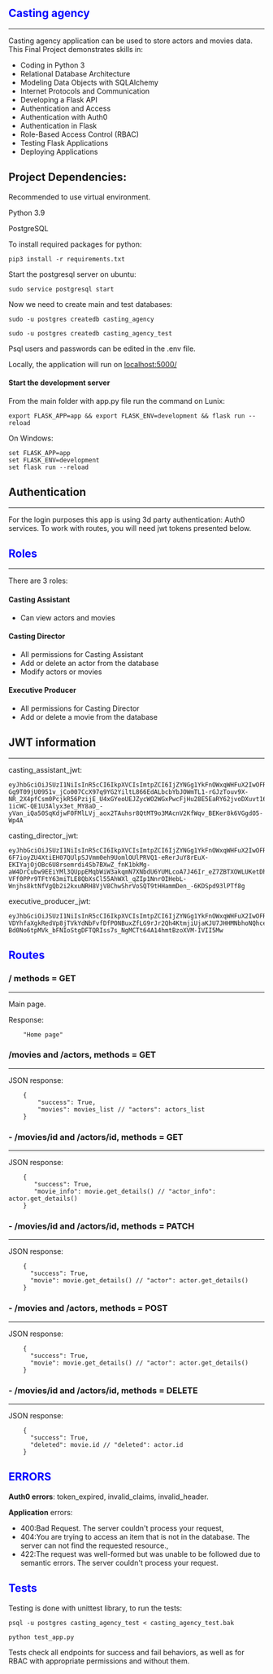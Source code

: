 ## <span style="color:blue">Casting agency</span>
-----------------
Casting agency application can be used to store actors and movies data.
This Final Project demonstrates skills in:
- Coding in Python 3
- Relational Database Architecture
- Modeling Data Objects with SQLAlchemy
- Internet Protocols and Communication
- Developing a Flask API
- Authentication and Access
- Authentication with Auth0
- Authentication in Flask
- Role-Based Access Control (RBAC)
- Testing Flask Applications
- Deploying Applications

## Project Dependencies:

Recommended to use virtual environment.

Python 3.9

PostgreSQL

To install required packages for python:

    pip3 install -r requirements.txt

Start the postgresql server on ubuntu:

    sudo service postgresql start

Now we need to create main and test databases:

    sudo -u postgres createdb casting_agency

    sudo -u postgres createdb casting_agency_test

Psql users and passwords can be edited in the .env file.

Locally, the application will run on <a href="localhost:5000/">localhost:5000/</a>


#### Start the development server

From the main folder with app.py file run the command on Lunix:

    export FLASK_APP=app && export FLASK_ENV=development && flask run --reload

On Windows:

    set FLASK_APP=app
    set FLASK_ENV=development
    set flask run --reload

## Authentication
_____________________

For the login purposes this app is using 3d party authentication: Auth0 services.
To work with routes, you will need jwt tokens presented below.

## <span style="color:blue">Roles</span>
----------
There are 3 roles:

#### Casting Assistant

- Can view actors and movies

#### Casting Director

- All permissions for Casting Assistant
- Add or delete an actor from the database
- Modify actors or movies

#### Executive Producer

- All permissions for Casting Director
- Add or delete a movie from the database

## JWT information
________________

casting_assistant_jwt:

    eyJhbGciOiJSUzI1NiIsInR5cCI6IkpXVCIsImtpZCI6IjZYNGg1YkFnOWxqWHFuX2IwOFREUCJ9.eyJpc3MiOiJodHRwczovL2Rldi1tMW1wb3FyNW90bXJoM3MzLnVzLmF1dGgwLmNvbS8iLCJzdWIiOiJhdXRoMHw2NDUwY2IxNjVlZjliMjUxOTE1OTM4YzIiLCJhdWQiOiJjYXN0aW5nX2FnZW5jeSIsImlhdCI6MTY4Mzc4NzcxMywiZXhwIjoxNjgzODczNzEzLCJhenAiOiJxSGNZdFhkTTNOdnJRRzE2eGR5MUZwdGdiZjJTSUs2TSIsInNjb3BlIjoiIiwicGVybWlzc2lvbnMiOlsiZ2V0OmFjdG9ycyIsImdldDphY3RvcnMtZGV0YWlsIiwiZ2V0Om1vdmllcyIsImdldDptb3ZpZXMtZGV0YWlsIl19.JoFcaVb3JOQ4RE9y9FYJSA5QJsi9NAWorstlq2tGY9q96rH3vwLWDcgLvRiV0BxrfpOLjL86r0lbdjCDCB3RYVXU2WxUfY4-Gg9T09jU0951v_jCo007CcX97q9YG2YiltL866EdALbcbYbJOWmTL1-rGJzTouv9X-NR_2X4pfCsm0PcjkR56PzijE_U4xGYeoUEJZycWO2WGxPwcFjHu28E5EaRY62jvoDXuvt16hYqbZJjR-1icWC-QE1U3Alyx3et_MY8aD_-yVan_iQa50SqKdjwF0FMlLVj_aox2TAuhsr8QtMT9o3MAcnV2KfWqv_BEKer8k6VGgdO5-Wp4A

casting_director_jwt:

    eyJhbGciOiJSUzI1NiIsInR5cCI6IkpXVCIsImtpZCI6IjZYNGg1YkFnOWxqWHFuX2IwOFREUCJ9.eyJpc3MiOiJodHRwczovL2Rldi1tMW1wb3FyNW90bXJoM3MzLnVzLmF1dGgwLmNvbS8iLCJzdWIiOiJhdXRoMHw2NDUwY2I3ZTc4YjAzZTYxZDZjMjQyOWEiLCJhdWQiOiJjYXN0aW5nX2FnZW5jeSIsImlhdCI6MTY4Mzc4Nzc3NywiZXhwIjoxNjgzODczNzc3LCJhenAiOiJxSGNZdFhkTTNOdnJRRzE2eGR5MUZwdGdiZjJTSUs2TSIsInNjb3BlIjoiIiwicGVybWlzc2lvbnMiOlsiZGVsZXRlOmFjdG9ycyIsImdldDphY3RvcnMiLCJnZXQ6YWN0b3JzLWRldGFpbCIsImdldDptb3ZpZXMiLCJnZXQ6bW92aWVzLWRldGFpbCIsInBhdGNoOmFjdG9ycyIsInBhdGNoOm1vdmllcyIsInBvc3Q6YWN0b3JzIl19.A6h4gmL6LX80XMpnPnYj4hlviuWZ9Ed_8yDlDbHCosqPco-6F7ioyZU4XtiEH07QUlpSJVmm0eh9UomlOUlPRVQ1-eRerJuY8rEuX-EKIYajOjOBc6U8rsemrdi4Sb7BXwZ_fnK1bkMg-aW4DrCubw9EEiYMl3QUppEMqbWiW3akqmN7XNbdU6YUMLcoA7J46Ir_eZ7ZBTXOWLUKetDhl4P3IwJhJbtDpEZ-VFf0PPr9TFtY63miTLE8QbXsCl55AhWXl_qZIp1NnrOIHebL-Wnjhs8ktNfVgQb2i2kxuNRH8VjV8ChwShrVoSQT9tHHammDen_-6KDSpd93lPTf8g

executive_producer_jwt:

    eyJhbGciOiJSUzI1NiIsInR5cCI6IkpXVCIsImtpZCI6IjZYNGg1YkFnOWxqWHFuX2IwOFREUCJ9.eyJpc3MiOiJodHRwczovL2Rldi1tMW1wb3FyNW90bXJoM3MzLnVzLmF1dGgwLmNvbS8iLCJzdWIiOiJhdXRoMHw2NDRlN2M3Yzc4YjAzZTYxZDZjMWVhM2EiLCJhdWQiOiJjYXN0aW5nX2FnZW5jeSIsImlhdCI6MTY4Mzc4NzgzNSwiZXhwIjoxNjgzODczODM1LCJhenAiOiJxSGNZdFhkTTNOdnJRRzE2eGR5MUZwdGdiZjJTSUs2TSIsInNjb3BlIjoiIiwicGVybWlzc2lvbnMiOlsiZGVsZXRlOmFjdG9ycyIsImRlbGV0ZTptb3ZpZXMiLCJnZXQ6YWN0b3JzIiwiZ2V0OmFjdG9ycy1kZXRhaWwiLCJnZXQ6bW92aWVzIiwiZ2V0Om1vdmllcy1kZXRhaWwiLCJwYXRjaDphY3RvcnMiLCJwYXRjaDptb3ZpZXMiLCJwb3N0OmFjdG9ycyIsInBvc3Q6bW92aWVzIl19.ZyGyBfNHD1gGPIAHBZ46HK3wSyrqqJ9zZMr2P-VDYhfaXgkRedVp8jTVkYdNbFvfDfPONBuxZfLG9rJr2Qh4KtmjiUjaKJU7JHHMNbhoNQhcelkOiHM2CUpHRBJAlQ4tdeHJQVoZunSleM0Wd0uLE2h21lmJdCvbCSoUvKTau2xBT6LcDDs4Bx3HACL_5pQnG39Wq2y0mxPt6A8cZOG71bxtdhjesBehf8Eny39x2_3bKzjGDLTkD2jo9tJDPGaGWfp1ZJepYt9EXFIqzB5ut15fnN-Bd0No6tpMVk_bFNIoStgDFTQRIss7s_NgMCTt64A14hmtBzoXVM-IVII5Mw




## <span style="color:blue"> Routes </span>

### / methods = GET
_______________________________________________
Main page.

Response:

        "Home page"


### /movies and /actors, methods = GET
_______________________________________________

JSON response:

        {
            "success": True,
            "movies": movies_list // "actors": actors_list
        }


### - /movies/id and /actors/id, methods = GET
________________________________________

JSON response:

        {
           "success": True,
           "movie_info": movie.get_details() // "actor_info": actor.get_details()
        }


### - /movies/id and /actors/id, methods = PATCH
_______________________________________

JSON response:

        {
          "success": True,
          "movie": movie.get_details() // "actor": actor.get_details()
        }


### - /movies and /actors, methods = POST
_________________________________________

JSON response:

        {
          "success": True,
          "movie": movie.get_details() // "actor": actor.get_details()
        }

### - /movies/id and /actors/id, methods = DELETE
_________________________________________

JSON response:

        {
          "success": True,
          "deleted": movie.id // "deleted": actor.id
        }


## <span style="color:blue"> ERRORS </span>

**Auth0 errors**: token_expired, invalid_claims, invalid_header.

**Application** errors:
- 400:Bad Request. The server couldn't process your request,
- 404:You are trying to access an item that is not in the database.
The server can not find the requested resource.,
- 422:The request was well-formed but was unable to be followed due to semantic errors. The server couldn't process your request.


## <span style="color:blue"> Tests </span>

Testing is done with unittest library, to run the tests:

    psql -u postgres casting_agency_test < casting_agency_test.bak

    python test_app.py

Tests check all endpoints for success and fail behaviors, as well as for RBAC with appropriate permissions and without them.
